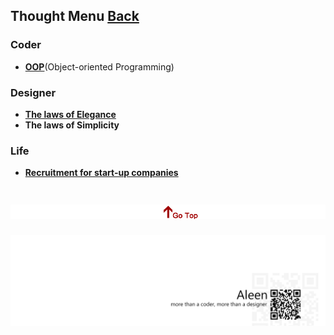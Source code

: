 ## Thought Menu	[Back](./../README.md)

### Coder
* [**OOP**](./OOP/OOP.md)(Object-oriented Programming)

### Designer
* [**The laws of Elegance**](./elegant/elegant.md)
* **The laws of Simplicity**

### Life
* [**Recruitment for start-up companies**](./recruitment/recruitment.md)

<a href="#" style="left:200px;"><img src="./../pic/gotop.png"></a>
=====
<a href="http://aleen42.github.io/" target="_blank" ><img src="./../pic/tail.gif"></a>
